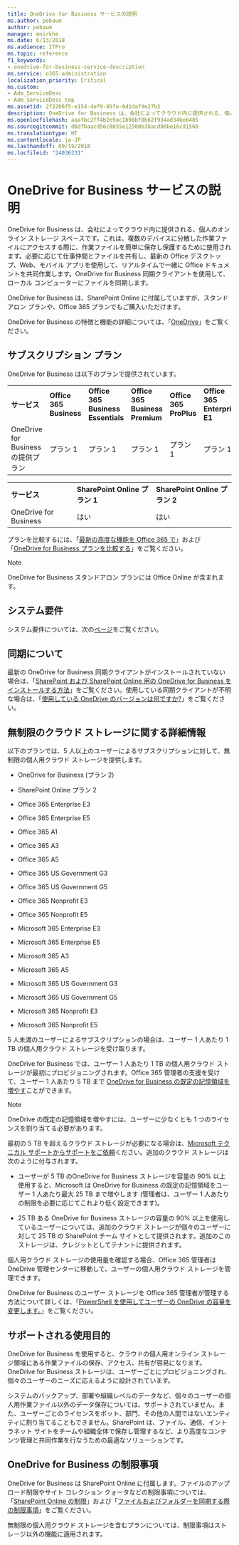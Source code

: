```yaml
---
title: OneDrive for Business サービスの説明
ms.author: pebaum
author: pebaum
manager: mnirkhe
ms.date: 6/13/2018
ms.audience: ITPro
ms.topic: reference
f1_keywords:
- onedrive-for-business-service-description
ms.service: o365-administration
localization_priority: Critical
ms.custom:
- Adm_ServiceDesc
- Adm_ServiceDesc_top
ms.assetid: 2f22b6f5-e154-4ef9-85fe-0d1daf9e27b3
description: OneDrive for Business は、会社によってクラウド内に提供される、個人のオンライン ストレージ スペースです。これは、複数のデバイスに分散した作業ファイルにアクセスする際に、作業ファイルを簡単に保存し保護するために使用されます。必要に応じて仕事仲間とファイルを共有し、最新の Office デスクトップ、Web、モバイル アプリを使用して、リアルタイムで一緒に Office ドキュメントを共同作業します。OneDrive for Business 同期クライアントを使用して、ローカル コンピューターにファイルを同期します。
ms.openlocfilehash: aaafbc2ff4b2e9ac1b98bf0b62f934ad34be6485
ms.sourcegitcommit: d6dfbaacd56c0855e12500b38acd06be16cd1560
ms.translationtype: HT
ms.contentlocale: ja-JP
ms.lasthandoff: 09/19/2018
ms.locfileid: "24036231"
---
```

# <a name="onedrive-for-business-service-description"></a>OneDrive for Business サービスの説明

OneDrive for Business は、会社によってクラウド内に提供される、個人のオンライン ストレージ スペースです。これは、複数のデバイスに分散した作業ファイルにアクセスする際に、作業ファイルを簡単に保存し保護するために使用されます。必要に応じて仕事仲間とファイルを共有し、最新の Office デスクトップ、Web、モバイル アプリを使用して、リアルタイムで一緒に Office ドキュメントを共同作業します。OneDrive for Business 同期クライアントを使用して、ローカル コンピューターにファイルを同期します。
  
OneDrive for Business は、SharePoint Online に付属していますが、スタンドアロン プランや、Office 365 プランでもご購入いただけます。 
  
OneDrive for Business の特徴と機能の詳細については、「[OneDrive](https://go.microsoft.com/fwlink/?linkid=850345)」をご覧ください。
  
## <a name="subscription-plans"></a>サブスクリプション プラン

OneDrive for Business は以下のプランで提供されています。
  
||||||||||
|:-----|:-----|:-----|:-----|:-----|:-----|:-----|:-----|:-----|
|**サービス** <br/> |**Office 365 Business** <br/> |**Office 365 Business Essentials** <br/> |**Office 365 Business Premium** <br/> |**Office 365 ProPlus** <br/> |**Office 365 Enterprise E1** <br/> |**Office 365 Enterprise E3** <br/> |**Office 365 Enterprise E5** <br/> |**Office 365 Enterprise F1** <br/> |
|OneDrive for Business の提供プラン  <br/> |プラン 1  <br/> |プラン 1  <br/> |プラン 1  <br/> |プラン 1  <br/> |プラン 1  <br/> |プラン 2  <br/> |プラン 2  <br/> |プラン F (旧称プラン K)  <br/> |
   
||||
|:-----|:-----|:-----|
|**サービス** <br/> |**SharePoint Online プラン 1** <br/> |**SharePoint Online プラン 2** <br/> |
|OneDrive for Business  <br/> |はい  <br/> |はい  <br/> |
   
プランを比較するには、「[最新の高度な機能を Office 365 で](https://go.microsoft.com/fwlink/?linkid=799177)」および「[OneDrive for Business プランを比較する](https://products.office.com/ja-JP/onedrive-for-business/compare-onedrive-for-business-plans)」をご覧ください。 
  
> [!NOTE]
> OneDrive for Business スタンドアロン プランには Office Online が含まれます。 
  
## <a name="system-requirements"></a>システム要件

システム要件については、次の[ページ](https://go.microsoft.com/fwlink/?linkid=837584)をご覧ください。
  
## <a name="about-sync"></a>同期について

最新の OneDrive for Business 同期クライアントがインストールされていない場合は、「[SharePoint および SharePoint Online 用の OneDrive for Business をインストールする方法](https://support.microsoft.com/ja-JP/help/2903984/how-to-install-onedrive-for-business-for-sharepoint-and-sharepoint-onl)」をご覧ください。使用している同期クライアントが不明な場合は、「[使用している OneDrive のバージョンは何ですか?](https://go.microsoft.com/fwlink/?linkid=846624)」をご覧ください。
  
## <a name="unlimited-cloud-storage-details"></a>無制限のクラウド ストレージに関する詳細情報

以下のプランでは、5 人以上のユーザーによるサブスクリプションに対して、無制限の個人用クラウド ストレージを提供します。
  
- OneDrive for Business (プラン 2)
    
- SharePoint Online プラン 2
    
- Office 365 Enterprise E3
    
- Office 365 Enterprise E5
    
- Office 365 A1
    
- Office 365 A3
    
- Office 365 A5
    
- Office 365 US Government G3
    
- Office 365 US Government G5
    
- Office 365 Nonprofit E3
    
- Office 365 Nonprofit E5
    
- Microsoft 365 Enterprise E3
    
- Microsoft 365 Enterprise E5
    
- Microsoft 365 A3
    
- Microsoft 365 A5
    
- Microsoft 365 US Government G3
    
- Microsoft 365 US Government G5
    
- Microsoft 365 Nonprofit E3
    
- Microsoft 365 Nonprofit E5
    
5 人未満のユーザーによるサブスクリプションの場合は、ユーザー 1 人あたり 1 TB の個人用クラウド ストレージを受け取ります。 
  
OneDrive for Business では、ユーザー 1 人あたり 1 TB の個人用クラウド ストレージが最初にプロビジョニングされます。Office 365 管理者の支援を受けて、ユーザー 1 人あたり 5 TB まで [OneDrive for Business の既定の記憶領域を増やす](https://go.microsoft.com/fwlink/?linkid=838024)ことができます。 
  
> [!NOTE]
> OneDrive の既定の記憶領域を増やすには、ユーザーに少なくとも 1 つのライセンスを割り当てる必要があります。 
  
最初の 5 TB を超えるクラウド ストレージが必要になる場合は、[Microsoft テクニカル サポートからサポートをご依頼](https://go.microsoft.com/fwlink/?linkid=869559)ください。追加のクラウド ストレージは次のように付与されます。 
  
- ユーザーが 5 TB のOneDrive for Business ストレージを容量の 90% 以上使用すると、Microsoft は OneDrive for Business の既定の記憶領域をユーザー 1 人あたり最大 25 TB まで増やします (管理者は、ユーザー 1 人あたりの制限を必要に応じてこれより低く設定できます)。 
    
- 25 TB ある OneDrive for Business ストレージの容量の 90% 以上を使用しているユーザーについては、追加のクラウド ストレージが個々のユーザーに対して 25 TB の SharePoint チーム サイトとして提供されます。追加のこのストレージは、クレジットとしてテナントに提供されます。
    
個人用クラウド ストレージの使用量を確認する場合、Office 365 管理者は OneDrive 管理センターに移動して、ユーザーの個人用クラウド ストレージを管理できます。 
  
OneDrive for Business のユーザー ストレージを Office 365 管理者が管理する方法について詳しくは、「[PowerShell を使用してユーザーの OneDrive の容量を変更します。](https://go.microsoft.com/fwlink/?linkid=866402)」をご覧ください。 
  
## <a name="supported-uses"></a>サポートされる使用目的

OneDrive for Business を使用すると、クラウドの個人用オンライン ストレージ領域にある作業ファイルの保存、アクセス、共有が容易になります。OneDrive for Business ストレージは、ユーザーごとにプロビジョニングされ、個々のユーザーのニーズに応えるように設計されています。
  
システムのバックアップ、部署や組織レベルのデータなど、個々のユーザーの個人用作業ファイル以外のデータ保存については、サポートされていません。また、ユーザーごとのライセンスをボット、部門、その他の人間ではないエンティティに割り当てることもできません。SharePoint は、ファイル、通信、イントラネット サイトをチームや組織全体で保存し管理するなど、より高度なコンテンツ管理と共同作業を行なうための最適なソリューションです。
  
## <a name="onedrive-for-business-limitations"></a>OneDrive for Business の制限事項

OneDrive for Business は SharePoint Online に付属します。ファイルのアップロード制限やサイト コレクション クォータなどの制限事項については、「[SharePoint Online の制限](https://go.microsoft.com/fwlink/?linkid=829156)」および「[ファイルおよびフォルダーを同期する際の制限事項](https://support.microsoft.com/ja-JP/help/3125202/restrictions-and-limitations-when-you-sync-files-and-folders)」をご覧ください。
  
無制限の個人用クラウド ストレージを含むプランについては、制限事項はストレージ以外の機能に適用されます。 
  


